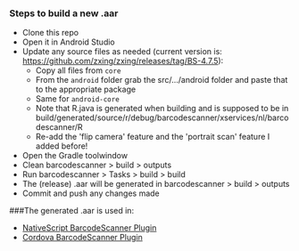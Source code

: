 ### Steps to build a new .aar
 * Clone this repo
 * Open it in Android Studio
 * Update any source files as needed (current version is: https://github.com/zxing/zxing/releases/tag/BS-4.7.5):
   - Copy all files from `core`
   - From the `android` folder grab the src/.../android folder and paste that to the appropriate package
   - Same for `android-core`
   - Note that R.java is generated when building and is supposed to be in build/generated/source/r/debug/barcodescanner/xservices/nl/barcodescanner/R
   - Re-add the 'flip camera' feature and the 'portrait scan' feature I added before!
 * Open the Gradle toolwindow
 * Clean barcodescanner > build > outputs
 * Run barcodescanner > Tasks > build > build
 * The (release) .aar will be generated in barcodescanner > build > outputs
 * Commit and push any changes made

###The generated .aar is used in:
* [NativeScript BarcodeScanner Plugin](https://github.com/EddyVerbruggen/nativescript-barcodescanner/)
* [Cordova BarcodeScanner Plugin](https://github.com/Telerik-Verified-Plugins/BarcodeScanner/)
